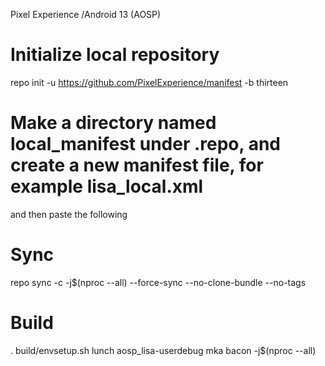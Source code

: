 Pixel Experience /Android 13 (AOSP)

# Initialize local repository
repo init -u https://github.com/PixelExperience/manifest -b thirteen

# Make a directory named local_manifest under .repo, and create a new manifest file, for example lisa_local.xml
and then paste the following

<?xml version="1.0" encoding="UTF-8"?>
<manifest>
<remote name="github"
	fetch="https://github.com/" />

<project path="device/xiaomi/lisa"
	name="dkpost3/device_xiaomi_lisa-oss"
	remote="github"
	revision="thirteen" />
</manifest>

# Sync
repo sync -c -j$(nproc --all) --force-sync --no-clone-bundle --no-tags

# Build
. build/envsetup.sh
lunch aosp_lisa-userdebug
mka bacon -j$(nproc --all)
